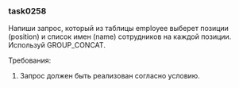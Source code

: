 
### task0258

Напиши запрос, который из таблицы employee выберет позиции (position) и список имен (name) сотрудников на
каждой позиции. Используй GROUP_CONCAT.


Требования:
1.	Запрос должен быть реализован согласно условию.


